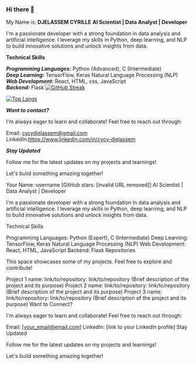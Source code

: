 ### Hi there 👋
 
My Name is: **DJELASSEM CYRILLE**
**AI Scientist | Data Analyst | Developer**

I'm a passionate developer with a strong foundation in data analysis and artificial intelligence. I leverage my skills in Python, deep learning, and NLP to build innovative solutions and unlock insights from data.

**Technical Skills**

***Programming Languages:*** Python (Advanced), C (Intermediate)<br>
***Deep Learning:*** TensorFlow, Keras
Natural Language Processing (NLP)<br>
***Web Development:*** React, HTML, css, JavaScript <br>
***Backend:*** Flask
[![GitHub Streak](http://github-readme-streak-stats.herokuapp.com?user=cycyBell&theme=dark&background=000000)](https://git.io/streak-stats)

[![Top Langs](https://github-readme-stats.vercel.app/api/top-langs/?username=cycyBell&layout=compact&theme=vision-friendly-dark)](https://github.com/anuraghazra/github-readme-stats)


***Want to contact?***

I'm always eager to learn and collaborate! Feel free to reach out through:

Email: cycydjelassem@gmail.com
LinkedIn:https://www.linkedin.com/in/cycy-djelassem

***Stay Updated***

Follow me for the latest updates on my projects and learnings!

Let's build something amazing together!






















Your Name: username [GitHub stars: [invalid URL removed]]
AI Scientist | Data Analyst | Developer

I'm a passionate developer with a strong foundation in data analysis and artificial intelligence. I leverage my skills in Python, deep learning, and NLP to build innovative solutions and unlock insights from data.

Technical Skills

Programming Languages: Python (Expert), C (Intermediate)
Deep Learning: TensorFlow, Keras
Natural Language Processing (NLP)
Web Development: React, HTML, JavaScript
Backend: Flask
Repositories

This space showcases some of my projects. Feel free to explore and contribute!

Project 1 name: link/to/repository: link/to/repository (Brief description of the project and its purpose)
Project 2 name: link/to/repository: link/to/repository (Brief description of the project and its purpose)
Project 3 name: link/to/repository: link/to/repository (Brief description of the project and its purpose)
Want to Connect?

I'm always eager to learn and collaborate! Feel free to reach out through:

Email: [your_email@email.com]
LinkedIn: [link to your LinkedIn profile]
Stay Updated

Follow me for the latest updates on my projects and learnings!

Let's build something amazing together!
<!--
**cycyBell/cycyBell** is a ✨ _special_ ✨ repository because its `README.md` (this file) appears on your GitHub profile.

Here are some ideas to get you started:

- 🔭 I’m currently working on ...
- 🌱 I’m currently learning ...
- 👯 I’m looking to collaborate on ...
- 🤔 I’m looking for help with ...
- 💬 Ask me about ...
- 📫 How to reach me: ...
- 😄 Pronouns: ...
- ⚡ Fun fact: ...
-->
